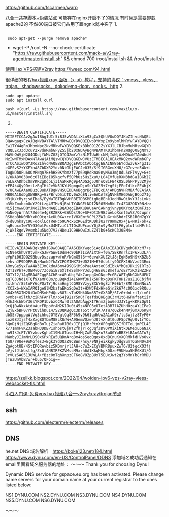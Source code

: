 https://github.com/fscarmen/warp

[八合一共存脚本+伪装站点](https://github.com/mack-a/v2ray-agent)
可能存在nginx开启不了的情况 有时候是需要卸载apache2的 不然80端口被它们占用了跟ngnix就冲突了
1.
~~~shell

 sudo apt-get --purge remove apache*

~~~

- wget -P /root -N --no-check-certificate "https://raw.githubusercontent.com/mack-a/v2ray-agent/master/install.sh" && chmod 700 /root/install.sh && /root/install.sh


[使用Hax VPS搭建V2ray](http://xiaokuqwq.hk3.20212021.ml.cdn.cloudflare.net/index.php/2022/01/20/66/)
https://iweec.com/94.html


很详细的教程[hax搭建xray 面板（x-ui）教程，支持的协议：vmess、vless、trojan、shadowsocks、dokodemo-door、socks、http](https://www.youtube.com/watch?v=-5F1KixFDbU#0&ab_channel=%E5%86%B0%E6%B2%B3%E5%9C%88%E5%AD%90#0)
2.
~~~ubuntu
sudo apt update
sudo apt install curl

bash <(curl -Ls https://raw.githubusercontent.com/vaxilu/x-ui/master/install.sh)
~~~
3.
~~~hax.helloqing.ga
-----BEGIN CERTIFICATE-----
MIIEFTCCAv2gAwIBAgIUIr5iBJSvVDAtiXLn93gCx3QhUVUwDQYJKoZIhvcNAQEL
BQAwgagxCzAJBgNVBAYTAlVTMRMwEQYDVQQIEwpDYWxpZm9ybmlhMRYwFAYDVQQH
Ew1TYW4gRnJhbmNpc2NvMRkwFwYDVQQKExBDbG91ZGZsYXJlLCBJbmMuMRswGQYD
VQQLExJ3d3cuY2xvdWRmbGFyZS5jb20xNDAyBgNVBAMTK01hbmFnZWQgQ0EgNmY3
MWVhOWVjN2U4ODdjYWMzZGZjOTQ4ZmYzYzNiMTUwHhcNMjIwNjAzMDAxNTAwWhcN
MzIwNTMxMDAxNTAwWjAiMQswCQYDVQQGEwJVUzETMBEGA1UEAxMKQ2xvdWRmbGFy
ZTCCASIwDQYJKoZIhvcNAQEBBQADggEPADCCAQoCggEBAINWB6EYddwzv6x4g315
eGFSvS2+YXEYnA8ZbDXR2Ydz0NtGUjEACJe035/Sf9IGRGeuXHU/rG7cv+d5Wk+L
TogNDb0Fu68OzPNqn7B+hH80KYbmXf77p69qRdRna0nyMSA3mj0dL5cFlvyy+G+c
k/0NA8V038y6c0liEBgI85kgxfvf5QPbUz5HsZxuV/L04IVfUeRXN3bdGaIBGbIZ
7nLEXADhbcQmYKR2gDqbLj31AaMxKg9p4ADG2g5J0huQBiFB4kOSL0hFPPy3ZMjw
+FP4k4Qy9DvtlzRqIHtJeVN5JKYU9gmguDjoScYkGZ5+7+gStjFFeIdlkcEE4hjX
b/UCAwEAAaOBuzCBuDATBgNVHSUEDDAKBggrBgEFBQcDAjAMBgNVHRMBAf8EAjAA
MB0GA1UdDgQWBBRg+GiPBrvD5ibTDv0uXqENliw6ADAfBgNVHSMEGDAWgBQp27Ig
N3jK/cByrjsdIha6/EyWaTBTBgNVHR8ETDBKMEigRqBEhkJodHRwOi8vY3JsLmNs
b3VkZmxhcmUuY29tLzg4MTMzNjRkLTY4NGEtNDI2NS05MmRkLTc4ZGU2ODY0NzUw
Ni5jcmwwDQYJKoZIhvcNAQELBQADggEBAKuDWUaAr6ANngjvnyp0KYxqAz0mFJzp
HaNwOyWrhAt72de4e4g8RZBRk+GSUDst9o+SF+DtIN9BJueLoXsnf5wVZ/QJupnr
RSHdpBbK0MkYxHO9tqrAeUU0Xw+rnIVHXEm+VCPL2ZWIuGr+NShdrISBJR0N7gYY
d+d8UnkayC9UFooKlLdTReHco9UAcxSzRGEdtKUDkiU2rr9Wm20x+jE+NKiFok+Z
hqBsuxmIwY5Y93GwlFqxU4MTziCtTIOs8UPcxoY0j8o9yMnZ7lF6yptuIldMPrh4
8jWklRqeVPvsmbJu5NdD7V2/HDeuIC9HHQwIzLZZ4lb0+5cKC3J0EM4=
-----END CERTIFICATE-----

-----BEGIN PRIVATE KEY-----
MIIEvAIBADANBgkqhkiG9w0BAQEFAASCBKYwggSiAgEAAoIBAQCDVgehGHXcM7+s
eIN9eXhhUr0tvmFxGJwPGWw10dmHc9DbRlIxAAiXtN+f0n/SBkRnrlx1P6xu3L/n
eVpPi06IDQ29BbuvDszzap+wfoR/NCmG5l3++6evakXUZ2tJ8jEgN5o9HS+XBZb8
svhvnJP9DQPFdN/MunNJYhAYCPOZIMX73+UD21M+R7Gcblfy9OCFX1HkVzd23Rmi
ARmyGe5yxFwA4W3EJmCkdoA6my499QGjMSoPaeAAxtoOSdIbkAYhQeJDki9IRTz8
t2TI8PhT+JOEMvQ77Zc0aiB7SXlTeSSmFPYJoLg46EnGJBmefu/oErYxRXiHZZHB
BOIY12/1AgMBAAECggEAChRhcAPuUbjYAk7aepgGvONqePcGR/WFTqRbGXNSUFK7
agTG3JNd1XTQf9XaMP6Bo/puBqKdI4IGKWf3Hik5HPhxgDsPKTOH17usZ1GCbjfM
4xlNh/r85tnPY6qPQaTYj9osmHmjtCG98YVzyy8XbYGg8zfR0EbT/8MKrKmNNoiA
/CCZxb+WXeIARQIge8lM2kzfaEKoSqDe3t+HXWJFdxHkeGjnZk674c0OGxd9RQuu
G64X05XIM28iDoDMSmHPdQuv887LvTuK9HkONm35T+GX8OP/SIzG+dnLriI/imGt
pymbs+o5lth/ciRhFAnTlm/pS4j92zY5n0jTqafdsQKBgQC3rM1t6HGPmftetiir
H4hJHshWbY36sYKOP1bvbzCCMwr0l2A0AbAqgXIYHnmZjbuGedJJY1g+kKKiOp91
9cQjBwNkxAtdkAu+FRpoVrAM2KIJu0i45z4NFO3eUTetA3B7lAZUhH0zeAYLIPa9
E2jExbBP07rPtUvihDu14/S2UQKBgQC3DT65trUf1K7ATW7qOZk4nMVj0mXOoKyN
dbSS/JpppgWlVq3ihhqJOYEVglCq8P5k9v9k61qdhUw2A1aK9r/lc3wjtz8TyF6+
Loz08JIjsT4xZxgBQTbmM8ELXUnW+A9GemVQzwhJ0tvXn0t0uUFSp79qU0v1rYOL
3QnDjNjiZQKBgDdBoTujZiaRaHIB0xJIFjQJMrPtmX0F0gUBQSIfDTTeLjmPIL4E
k/71mmFvKZ3sabH3DDBP1shbstGjWT2fhjYTcg3qfJDVOPMiXiNtkOEMexL6aNJX
nu9IkJcFT/6YvkovKghbI19MiGTosdIH+MjZwEUDqXu7Su0GYwBBZ+lBAoGATu7j
MWnbyJIJmNrLDS0xKPxREa5UQDmArq8m4osSeqQgox8xdBCnuKyXQRMkfdHVoOvx
TS8/r9Ue+9uMofes3+Bgk3YdOQaZ9CBWn/hsy/9N9jeiXkgkyDdg8umTQaNN0vJM
ZgAgbtUB/4StIPQRevbiz5KDmrjrlJAH+c7uZxECgYBMR8puxZwT6/U2tgdXO3fj
bVjvfJlWostfg/Zx0lANRIRFKZVMssM9xrh6A1KkqMhpkD8zeP9UHwa5HEGXU1/O
JrVUzSAO513UWLA+YBzc0mTqhXnpzCFKo8VOZpBUxT5EUxJwt2q3YoMnYb8rRMDU
jTWZUnVbB7wr+bu5/QFo1g==
-----END PRIVATE KEY-----


~~~


https://zelikk.blogspot.com/2022/04/woiden-ipv6-vps-v2ray-vless-websocket-tls.html

[小白入门课-免费vps hax搭建八合一v2ray/xray/trojan节点](https://www.youtube.com/watch?v=rN1fwWblxyg&ab_channel=%E4%BA%91%E7%99%BD%E7%A7%91%E6%8A%80)

## ssh
https://github.com/electerm/electerm/releases

## DNS
he.net DNS 域名解析　https://boke123.net/184.html
https://www.dynu.com/en-US/ControlPanel/DDNS 添加域名成功后通知在email里面看域名服务器的地址：
～～～
Thank you for choosing Dynu!

Dynamic DNS service for gspace.eu.org has been activated. Please change name servers for your domain name at your current registrar to the ones listed below:

NS1.DYNU.COM
NS2.DYNU.COM
NS3.DYNU.COM
NS4.DYNU.COM
NS5.DYNU.COM
NS6.DYNU.COM

～～～
